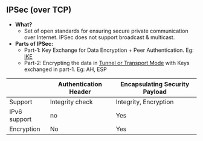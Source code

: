 ## IPSec (over TCP)
- **What?** 
  - Set of open standards for ensuring secure private communication over Internet. IPSec does not support broadcast & multicast.
- **Parts of IPSec:**
  - Part-1: Key Exchange for Data Encryption + Peer Authentication. Eg: [IKE](../../VPN)
  - Part-2: Encrypting the data in [Tunnel or Transport Mode](Modes_Tunnel_Transport) with Keys exchanged in part-1. Eg: AH, ESP

||Authentication Header|Encapsulating Security Payload|
|---|---|---|
|Support|Integrity check|Integrity, Encryption|  
|IPv6 support|no|Yes|
|Encryption|No|Yes|

